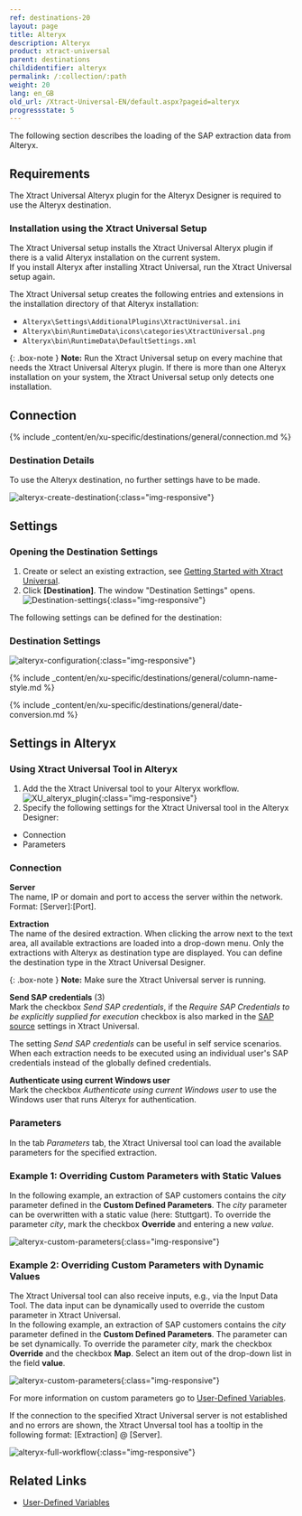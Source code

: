 ```yaml
---
ref: destinations-20
layout: page
title: Alteryx
description: Alteryx
product: xtract-universal
parent: destinations
childidentifier: alteryx
permalink: /:collection/:path
weight: 20
lang: en_GB
old_url: /Xtract-Universal-EN/default.aspx?pageid=alteryx
progressstate: 5
---
```


The following section describes the loading of the SAP extraction data from Alteryx.

## Requirements

The Xtract Universal Alteryx plugin for the Alteryx Designer is required to use the Alteryx destination. 

### Installation using the Xtract Universal Setup

The Xtract Universal setup installs the Xtract Universal Alteryx plugin if there is a valid Alteryx installation on the current system. <br>
If you install Alteryx after installing Xtract Universal, run the Xtract Universal setup again.

The Xtract Universal setup creates the following entries and extensions in the installation directory of that Alteryx installation:
- `Alteryx\Settings\AdditionalPlugins\XtractUniversal.ini`
- `Alteryx\bin\RuntimeData\icons\categories\XtractUniversal.png`
- `Alteryx\bin\RuntimeData\DefaultSettings.xml`

{: .box-note }
**Note:** Run the Xtract Universal setup on every machine that needs the Xtract Universal Alteryx  plugin. 
If there is more than one Alteryx installation on your system, the Xtract Universal setup only detects one installation. 

<!---
#### Multiple Alteryx Installation on the same Machine

If there is more than one Alteryx installation on your system, the Xtract Universal setup only detects one installation. 
Run the Xtract Universal setup for that one Alteryx installation.
The Xtract Universal setup creates the following entries and extensions in the installation directory of that Alteryx installation:
- `Alteryx\Settings\AdditionalPlugins\XtractUniversal.ini`
- `Alteryx\bin\RuntimeData\icons\categories\XtractUniversal.png`
- `Alteryx\bin\RuntimeData\DefaultSettings.xml`

To use the Xtract Universal Alteryx plugin, copy the files to the respective Alteryx installation directory that was not detected by the setup.
-->
<!---
{: .box-note }
**Note:** Should you have more than one Alteryx installation on your system, the setup will only detect one installation. 
The files for the Xtract Universal Alteryx plugin are only placed into the folders of that one installation.
For any other Alteryx installations on your system, the plugin must be installed manually.

### Manual installation (for a separate Alteryx system)

1. Copy the Alteryx folder `C:\Program Files\XtractUniversal\alteryx` from your local Xtract Universal installation directory to any directory on the server you want to install the plug-in. 
2. Run the `C:\Program Files\XtractUniversal\alteryx\AlteryxPluginSetup.exe` from a Windows command shell. 

The following commands are supported followed by a parameter pointing at the Alteryx installation directory: 
- */i* (for install) e.g., `C:\Program Files\XtractUniversal\alteryx>AlteryxPluginSetup /i "C:\Users\mywindowsuser\AppData\Local\Alteryx"`
- */u* (for uninstall)

{: .box-note }
**Note:** Should you encounter issues with the installation of the plugin, such as the plugin is not showing in Alteryx, send the setup.log file in `C:\Program Files\XtractUniversal\alteryx\setup.log` to [Theobald Support](https://support.theobald-software.com).
-->

## Connection

{% include _content/en/xu-specific/destinations/general/connection.md %}	 

### Destination Details
To use the Alteryx destination, no further settings have to be made.

![alteryx-create-destination](/img/content/alteryx-create-destination.PNG){:class="img-responsive"}


## Settings

### Opening the Destination Settings
1. Create or select an existing extraction, see [Getting Started with Xtract Universal](../getting-started/define-a-table-extraction).
2. Click **[Destination]**. The window "Destination Settings" opens.
![Destination-settings](/img/content/xu/xu_designer_destination.png){:class="img-responsive"}

The following settings can be defined for the destination:  

### Destination Settings

![alteryx-configuration](/img/content/alteryx-configuration.PNG){:class="img-responsive"}

{% include _content/en/xu-specific/destinations/general/column-name-style.md %}

{% include _content/en/xu-specific/destinations/general/date-conversion.md %}


## Settings in Alteryx

### Using Xtract Universal Tool in Alteryx
1. Add the the Xtract Universal tool to your Alteryx workflow.
![XU_alteryx_plugin](/img/content/XU_alteryx_plugin.png){:class="img-responsive"}
2. Specify the following settings for the Xtract Universal tool in the Alteryx Designer:
- Connection
- Parameters

### Connection

**Server**<br>
The name, IP or domain and port to access the server within the network. <br>
Format: [Server]:[Port].

**Extraction**<br>
The name of the desired extraction. When clicking the arrow next to the text area, all available extractions are loaded into a drop-down menu. 
Only the extractions with Alteryx as destination type are displayed. You can define the destination type in the Xtract Universal Designer.

{: .box-note }
**Note:** Make sure the Xtract Universal server is running.

**Send SAP credentials** (3) <br>
Mark the checkbox *Send SAP credentials*, if the *Require SAP Credentials to be explicitly supplied for execution* checkbox is also marked in the [SAP source](../introduction/sap-connection#authentication) settings in Xtract Universal.

The setting *Send SAP credentials* can be useful in self service scenarios. When each extraction needs to be executed using an individual user's SAP credentials instead of the globally defined credentials.

**Authenticate using current Windows user** <br>
Mark the checkbox *Authenticate using current Windows user* to use the Windows user that runs Alteryx for authentication.

### Parameters 
In the tab *Parameters* tab, the Xtract Universal tool can load the available parameters for the specified extraction. 

### Example 1: Overriding Custom Parameters with Static Values

In the following example, an extraction of SAP customers contains the *city* parameter defined in the **Custom Defined Parameters**. 
The *city* parameter can be overwritten with a static value (here: Stuttgart).
To override the parameter *city*, mark the checkbox **Override** and entering a new *value*.

![alteryx-custom-parameters](/img/content/alteryx-custom-parameters.PNG){:class="img-responsive"}

### Example 2: Overriding Custom Parameters with Dynamic Values
The Xtract Universal tool can also receive inputs, e.g., via the Input Data Tool.
The data input can be dynamically used to override the custom parameter in Xtract Universal.<br> 
In the following example, an extraction of SAP customers contains the *city* parameter defined in the **Custom Defined Parameters**. 
The parameter can be set dynamically.
To override the parameter *city*, mark the checkbox **Override** and the checkbox **Map**. Select an item out of the drop-down list in the field **value**.

![alteryx-custom-parameters](/img/content/alteryx-custom-parameters-override.PNG){:class="img-responsive"}

For more information on custom parameters go to [User-Defined Variables](../advanced-techniques/user-defined-variables).

If the connection to the specified Xtract Universal server is not established and no errors are shown, the Xtract Unversal tool has a tooltip in the following format: [Extraction] @ [Server].

![alteryx-full-workflow](/img/content/alteryx-full-workflow.PNG){:class="img-responsive"}

## Related Links
- [User-Defined Variables](../advanced-techniques/user-defined-variables)

